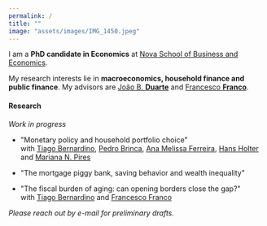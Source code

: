 ```yaml
---
permalink: /
title: ""
image: "assets/images/IMG_1450.jpeg"
---
```



I am a **PhD candidate in Economics** at [Nova School of Business and Economics](http://novasbe.pt).

My research interests lie in **macroeconomics, household finance and public finance**. My advisors are [João B. **Duarte**](https://jbduarte.com) and [Francesco **Franco**](https://www.novasbe.unl.pt/en/faculty-research/faculty/faculty-detail/id/55/francesco-franco).


#### Research

_Work in progress_

- "Monetary policy and household portfolio choice" <br> with [Tiago Bernardino](https://www.su.se/english/profiles/tibe6711-1.511719), [Pedro Brinca](https://pedrobrinca.pt), [Ana Melissa Ferreira](https://www2.novasbe.unl.pt/en/programs/phds/phd-in-economics-finance/phd-students/current-phd-students/id/209/melissa-ferreira), [Hans Holter](https://sites.google.com/site/hansaholter/) and [Mariana N. Pires](http://www.mariananetopires.com)

- "The mortgage piggy bank, saving behavior and wealth inequality"

- "The fiscal burden of aging: can opening borders close the gap?" <br> with [Tiago Bernardino](https://www.su.se/english/profiles/tibe6711-1.511719) and [Francesco Franco](https://www.novasbe.unl.pt/en/faculty-research/faculty/faculty-detail/id/55/francesco-franco)

_Please reach out by e-mail for preliminary drafts._

